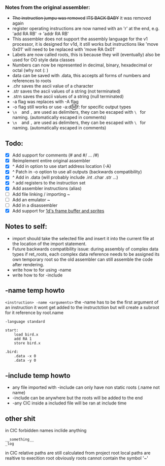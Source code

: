 
### Notes from the original assembler:
- ~~The instruction jumpu was removed~~ ~~ITS BACK BABY~~ it was removed again
- register operating instructions are now named with an 'r' at the end, e.g. 'add RA RB' -> 'addr RA RB'
- This assembler does not support the assembly language for the v1 processor, it is designed for v1d, it still works but instructions like 'move 0x01' will need to be replaced with 'move RA 0x01'
- Labels are now called roots, this is because they will (eventually) also be used for OO style data classes
- Numbers can now be represented in decimal, binary, hexadecimal or octal (why not (: )
- data can be saved with .data, this accepts all forms of numbers and references to roots
- .chr saves the ascii value of a character
- .str saves the ascii values of a string (not terminated)
- .strn saves the ascii values of a string (null terminated)
- -a flag was replaces with -A flag
- -o flag still works or use -a:d:m:f: for specific output types
- `\n` ` ` and `,` are used as delimiters, they can be escaped with `\ ` for naming. (automatically escaped in comments)
- `\n` ` ` and `,` are used as delimiters, they can be escaped with `\ ` for naming. (automatically escaped in comments)

## Todo:
- [x] Add support for comments (# and #/ ... /#)
- [x] Reimplement entire original assembler
- [x] ^ Add in option to use start address location (-A)
- [x] ^ Patch in -o option to use all outputs (backwards compatibility)
- [x] ^ Add in .data (will probably include .int .char .str ...)
- [x] ^ add registers to the instruction set
- [x] Add assembler instructions (alias)
- [ ] Add file linking / importing ~
- [ ] Add an emulator ~
- [ ] Add in a disassembler
- [x] Add support for [1d's frame buffer and sprites](http://simplecpudesign.com/simple_cpu_v1d_pong/index.html)

## Notes to self:
- import should take the selected file and insert it into the current file at
the location of the import statement.
- Future backwards compatibility issue: during assembly of complex data types
 if ret_roots, each complex data reference needs to be assigned its own temporary root
 so the old assembler can still assemble the code after rendering.
- write how to for using -name
- write how to for -include

## -name temp howto
`<instruction> -name <arguments>`
the -name has to be the first argument of an instruction it wont get added to the
instructction but will create a subroot for it reference by root.name

```
-language standard

start:
    load bird.x
    add RA 1
    store bird.x

.bird:
    .data -x 0
    .data -y 0
```

## -include temp howto
- any file imported with -include can only have non static roots (.name not name)
- -include can be anywhere but the roots will be added to the end
- -any CIC inside a included file will be ran at include time


## other shit
in CIC forbidden names inclide anything 
```
__something__
_log
```
in CIC relative paths are still calculated from project root
local paths are realtive to execition root obviously
roots cannot contain the symbol '~'








